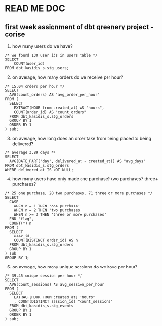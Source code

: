# READ ME DOC 

## first week assignment of dbt greenery project - corise

1. how many users do we have? 

```
/* we found 130 user ids in users table */
SELECT 
    COUNT(user_id) 
FROM dbt_kasidis_s.stg_users;
```

2. on average, how many orders do we receive per hour?

```
/* 15.04 orders per hour */
SELECT 
  AVG(count_orders) AS "avg_order_per_hour"
FROM (
  SELECT
    EXTRACT(HOUR from created_at) AS "hours",
    COUNT(order_id) AS "count_orders"
  FROM dbt_kasidis_s.stg_orders
  GROUP BY 1
  ORDER BY 1
) sub;
```

3. on average, how long does an order take from being placed to being delivered?

```
/* average 3.89 days */
SELECT 
  AVG(DATE_PART('day', delivered_at - created_at)) AS "avg_days"
FROM dbt_kasidis_s.stg_orders 
WHERE delivered_at IS NOT NULL;
```

4. how many users have only made one purchase? two purchases? three+ purchases?

```
/* 25 one purchase, 28 two purchases, 71 three or more purchases */
SELECT 
  CASE 
    WHEN n = 1 THEN 'one purchase'
    WHEN n = 2 THEN 'two purchases'
    WHEN n >= 3 THEN 'three or more purchases'
  END "flag",
  COUNT(*) n
FROM (
  SELECT 
    user_id,
    COUNT(DISTINCT order_id) AS n
  FROM dbt_kasidis_s.stg_orders
  GROUP BY 1
) sub
GROUP BY 1;
```

5. on average, how many unique sessions do we have per hour?

```
/* 39.45 unique session per hour */
SELECT 
  AVG(count_sessions) AS avg_session_per_hour 
FROM (
  SELECT 
    EXTRACT(HOUR FROM created_at) "hours"
    , COUNT(DISTINCT session_id) "count_sessions"
  FROM dbt_kasidis_s.stg_events
  GROUP BY 1
  ORDER BY 1
) sub;
```
